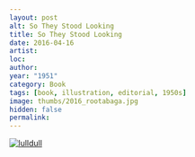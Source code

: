 ```yaml
---
layout: post
alt: So They Stood Looking
title: So They Stood Looking
date: 2016-04-16
artist: 
loc: 
author: 
year: "1951"
category: Book
tags: [book, illustration, editorial, 1950s]
image: thumbs/2016_rootabaga.jpg
hidden: false
permalink:
---
```



<div class="post_image">
	<a href="{{ site.baseurl }}/images/posts/2016_rootabaga/001.jpg" target="_blank">
	<img src="{{ site.baseurl }}/images/posts/2016_rootabaga/001.jpg" alt="lulldull"></a>
</div>
